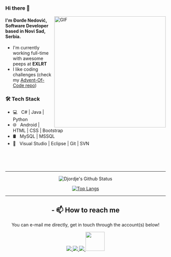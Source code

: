 ### Hi there 👋

<img align="right" alt="GIF" src="https://i.pinimg.com/originals/41/d8/16/41d8161d03c08843008d2e7c2c3de68f.gif" width="350"/>


#### I'm Đorđe Nedović, Software Developer based in Novi Sad, Serbia.

- I'm currently working full-time with awesome peeps at **EXLRT**
- I like coding challenges (check my [Advent-Of-Code repo](https://github.com/DjolenceTipic/Advent-of-Code))

<h3>🛠 Tech Stack</h3>

- 💻 &nbsp; C# | Java | Python  
- 🌐 &nbsp; Android | HTML | CSS | Bootstrap 
- 🛢  &nbsp;  MySQL | MSSQL
- 🔧 &nbsp; Visual Studio | Eclipse | Git | SVN

<br>
<br>
<br>
<hr>

<div align = "Center">
  
![Djordje's Github Status](https://github-readme-stats.vercel.app/api?username=DjolenceTipic&show_icons=true&title_color=3793c4&icon_color=ffbb00&text_color=ffffff&bg_color=000000)

[![Top Langs](https://github-readme-stats.vercel.app/api/top-langs/?username=DjolenceTipic&layout=compact&text_color=daf7dc&bg_color=151515)](https://github.com/DjolenceTipic/github-readme-stats)

<hr>

## - 📫 How to reach me

You can e-mail me directly, get in touch through the account(s) below!
  
<p align="center">
  <a href="https://www.linkedin.com/in/djordjenedovic/">
    <img src="https://img.shields.io/badge/LinkedIn-%230077B5.svg?&style=flat-square&logo=linkedin&logoColor=white">
  </a>
  
  <a href="https://github.com/DjolenceTipic">
    <img src="https://img.shields.io/badge/Github-%230A0A0A.svg?&style=flat-square&logo=Github&logoColor=white">  
  </a>

  <a href="https://twitter.com/djordje-nedovic">
    <img src="https://img.shields.io/badge/twitter-%230077D4.svg?&style=flat-square&logo=twitter&logoColor=white">
  </a>
  
  <a href="mailto:nedovic.djordje@gmail.com" target="_blank" rel="noopener noreferrer">
    <img src="https://img.shields.io/badge/Gmail-D14836?style=for-the-badge&logo=gmail&logoColor=white"  width="60" />
  </a>
</p>
